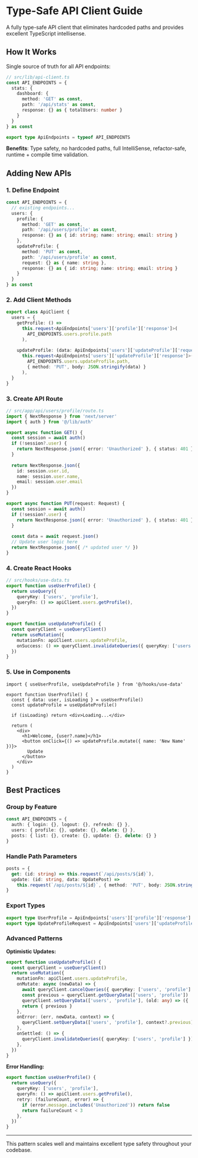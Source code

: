 # Type-Safe API Client Guide

A fully type-safe API client that eliminates hardcoded paths and provides excellent TypeScript intellisense.

## How It Works

Single source of truth for all API endpoints:

```typescript
// src/lib/api-client.ts
const API_ENDPOINTS = {
  stats: {
    dashboard: {
      method: 'GET' as const,
      path: '/api/stats' as const,
      response: {} as { totalUsers: number }
    }
  }
} as const

export type ApiEndpoints = typeof API_ENDPOINTS
```

**Benefits**: Type safety, no hardcoded paths, full IntelliSense, refactor-safe, runtime + compile time validation.

## Adding New APIs

### 1. Define Endpoint

```typescript
const API_ENDPOINTS = {
  // existing endpoints...
  users: {
    profile: {
      method: 'GET' as const,
      path: '/api/users/profile' as const,
      response: {} as { id: string; name: string; email: string }
    },
    updateProfile: {
      method: 'PUT' as const,
      path: '/api/users/profile' as const,
      request: {} as { name: string },
      response: {} as { id: string; name: string; email: string }
    }
  }
} as const
```

### 2. Add Client Methods

```typescript
export class ApiClient {
  users = {
    getProfile: () => 
      this.request<ApiEndpoints['users']['profile']['response']>(
        API_ENDPOINTS.users.profile.path
      ),
    
    updateProfile: (data: ApiEndpoints['users']['updateProfile']['request']) =>
      this.request<ApiEndpoints['users']['updateProfile']['response']>(
        API_ENDPOINTS.users.updateProfile.path,
        { method: 'PUT', body: JSON.stringify(data) }
      ),
  }
}
```

### 3. Create API Route

```typescript
// src/app/api/users/profile/route.ts
import { NextResponse } from 'next/server'
import { auth } from '@/lib/auth'

export async function GET() {
  const session = await auth()
  if (!session?.user) {
    return NextResponse.json({ error: 'Unauthorized' }, { status: 401 })
  }
  
  return NextResponse.json({
    id: session.user.id,
    name: session.user.name,
    email: session.user.email
  })
}

export async function PUT(request: Request) {
  const session = await auth()
  if (!session?.user) {
    return NextResponse.json({ error: 'Unauthorized' }, { status: 401 })
  }
  
  const data = await request.json()
  // Update user logic here
  return NextResponse.json({ /* updated user */ })
}
```

### 4. Create React Hooks

```typescript
// src/hooks/use-data.ts
export function useUserProfile() {
  return useQuery({
    queryKey: ['users', 'profile'],
    queryFn: () => apiClient.users.getProfile(),
  })
}

export function useUpdateProfile() {
  const queryClient = useQueryClient()
  return useMutation({
    mutationFn: apiClient.users.updateProfile,
    onSuccess: () => queryClient.invalidateQueries({ queryKey: ['users', 'profile'] }),
  })
}
```

### 5. Use in Components

```tsx
import { useUserProfile, useUpdateProfile } from '@/hooks/use-data'

export function UserProfile() {
  const { data: user, isLoading } = useUserProfile()
  const updateProfile = useUpdateProfile()

  if (isLoading) return <div>Loading...</div>
  
  return (
    <div>
      <h1>Welcome, {user?.name}</h1>
      <button onClick={() => updateProfile.mutate({ name: 'New Name' })}>
        Update
      </button>
    </div>
  )
}
```

## Best Practices

### Group by Feature
```typescript
const API_ENDPOINTS = {
  auth: { login: {}, logout: {}, refresh: {} },
  users: { profile: {}, update: {}, delete: {} },
  posts: { list: {}, create: {}, update: {}, delete: {} }
}
```

### Handle Path Parameters
```typescript
posts = {
  get: (id: string) => this.request(`/api/posts/${id}`),
  update: (id: string, data: UpdatePost) => 
    this.request(`/api/posts/${id}`, { method: 'PUT', body: JSON.stringify(data) })
}
```

### Export Types
```typescript
export type UserProfile = ApiEndpoints['users']['profile']['response']
export type UpdateProfileRequest = ApiEndpoints['users']['updateProfile']['request']
```

### Advanced Patterns

**Optimistic Updates:**
```typescript
export function useUpdateProfile() {
  const queryClient = useQueryClient()
  return useMutation({
    mutationFn: apiClient.users.updateProfile,
    onMutate: async (newData) => {
      await queryClient.cancelQueries({ queryKey: ['users', 'profile'] })
      const previous = queryClient.getQueryData(['users', 'profile'])
      queryClient.setQueryData(['users', 'profile'], (old: any) => ({ ...old, ...newData }))
      return { previous }
    },
    onError: (err, newData, context) => {
      queryClient.setQueryData(['users', 'profile'], context?.previous)
    },
    onSettled: () => {
      queryClient.invalidateQueries({ queryKey: ['users', 'profile'] })
    },
  })
}
```

**Error Handling:**
```typescript
export function useUserProfile() {
  return useQuery({
    queryKey: ['users', 'profile'],
    queryFn: () => apiClient.users.getProfile(),
    retry: (failureCount, error) => {
      if (error.message.includes('Unauthorized')) return false
      return failureCount < 3
    },
  })
}
```

---

This pattern scales well and maintains excellent type safety throughout your codebase.
